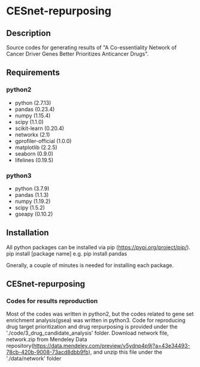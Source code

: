 # CESnet-repurposing
## Description
Source codes for generating results of "A Co-essentiality Network of Cancer Driver Genes Better Prioritizes Anticancer Drugs".


## Requirements
### python2
- python (2.7.13)
- pandas (0.23.4)
- numpy (1.15.4)
- scipy (1.1.0)
- scikit-learn (0.20.4)
- networkx (2.1)
- gprofiler-official (1.0.0)
- matplotlib (2.2.5)
- seaborn (0.9.0)
- lifelines (0.19.5)

### python3
- python (3.7.9)
- pandas (1.1.3)
- numpy (1.19.2)
- scipy (1.5.2)
- gseapy (0.10.2)

## Installation
All python packages can be installed via pip (https://pypi.org/project/pip/).
pip install [package name]
e.g. pip install pandas

Gnerally, a couple of minutes is needed for installing each package.

## CESnet-repurposing
### Codes for results reproduction
Most of the codes was written in python2, but the codes related to gene set enrichment analysis(gsea) was written in python3.
Code for reproducing drug target prioritization and drug rerpurposing is provided under the './code/3_drug_candidate_analysis' folder.
Download network file, network.zip from Mendeley Data repository(https://data.mendeley.com/preview/v5ydnp4p9j?a=43e34493-78cb-420b-9008-73acd8dbb9fb), and unzip this file under the './data/network' folder 
